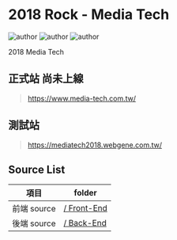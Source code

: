 # 2018 Rock - Media Tech
![author](https://img.shields.io/badge/Technical%20Director-Sanzok-blue.svg)
![author](https://img.shields.io/badge/Front--End-Shirlin-green.svg)
![author](https://img.shields.io/badge/Back--End-Junxiang-yellow.svg)

2018 Media Tech


## 正式站 尚未上線
> <a href="https://www.media-tech.com.tw/" target="_blank">https://www.media-tech.com.tw/</a>

## 測試站 
> <a href="https://mediatech2018.webgene.com.tw/" target="_blank">https://mediatech2018.webgene.com.tw/</a>


## Source List

項目                                       | folder
------------------------------------------|-----------
前端 source                  			  | [/ Front-End]()
後端 source                  			  | [/ Back-End]()